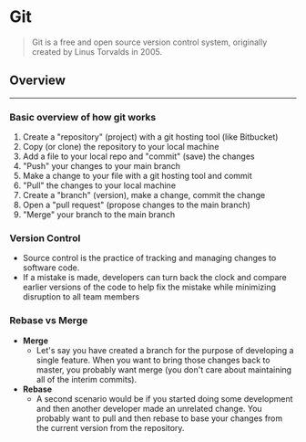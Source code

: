 # Git

> Git is a free and open source version control system, originally created by Linus Torvalds in 2005.

## Overview

---

### Basic overview of how git works

1. Create a "repository" (project) with a git hosting tool (like Bitbucket)
2. Copy (or clone) the repository to your local machine
3. Add a file to your local repo and "commit" (save) the changes
4. "Push" your changes to your main branch
5. Make a change to your file with a git hosting tool and commit
6. "Pull" the changes to your local machine
7. Create a "branch" (version), make a change, commit the change
8. Open a "pull request" (propose changes to the main branch)
9. "Merge" your branch to the main branch

### Version Control

- Source control is the practice of tracking and managing changes to software code.
- If a mistake is made, developers can turn back the clock and compare earlier versions of the code to help fix the mistake while minimizing disruption to all team members

### Rebase vs Merge

- **Merge**
  - Let's say you have created a branch for the purpose of developing a single feature. When you want to bring those changes back to master, you probably want merge (you don't care about maintaining all of the interim commits).
- **Rebase**
  - A second scenario would be if you started doing some development and then another developer made an unrelated change. You probably want to pull and then rebase to base your changes from the current version from the repository.
